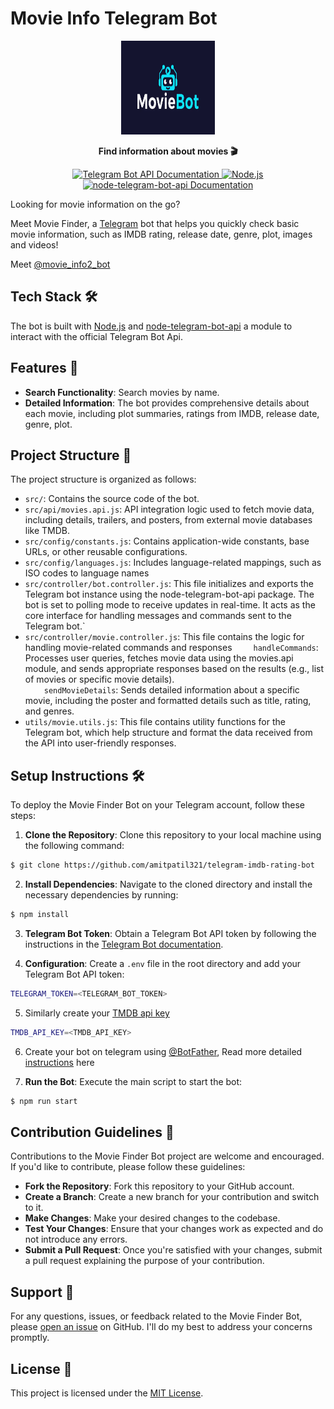 # Movie Info Telegram Bot
<p align="center">
  <img width="150" height="150" src="logo.png">
</p>
<p align="center">
  <strong>Find information about movies 🎬</strong>
</p>

<p align="center">
  <a href="https://core.telegram.org/bots/api" target="_blank">
  <img src="https://img.shields.io/badge/Telegram%20Bot%20API-Documentation-blue?style=flat-square&logo=telegram" alt="Telegram Bot API Documentation">
</a>
  <a href="https://nodejs.org/">
    <img src="https://img.shields.io/badge/Node.js-Latest-green?style=flat-square&logo=node.js" alt="Node.js">
  </a>
  <a href="https://github.com/yagop/node-telegram-bot-api" target="_blank">
  <img src="https://img.shields.io/badge/node--telegram--bot--api-Documentation-blue?style=flat-square&logo=npm" alt="node-telegram-bot-api Documentation">
</a>
</p>

Looking for movie information on the go?

Meet Movie Finder, a [Telegram](https://telegram.org/) bot that helps you quickly check basic movie information, such as IMDB rating, release date, genre, plot, images and videos!

Meet [@movie_info2_bot](http://telegram.me/movie_info2_bot)

## Tech Stack 🛠
The bot is built with [Node.js](https://nodejs.org) and [node-telegram-bot-api](https://github.com/yagop/node-telegram-bot-api) a module to interact with the official Telegram Bot Api.

## Features 🚀
- **Search Functionality**: Search movies by name.
- **Detailed Information**: The bot provides comprehensive details about each movie, including plot summaries, ratings from IMDB, release date, genre, plot.

## Project Structure 📁
The project structure is organized as follows:
- `src/`: Contains the source code of the bot.
- `src/api/movies.api.js`: API integration logic used to fetch movie data, including details, trailers, and posters, from external movie databases like TMDB.
- `src/config/constants.js`: Contains application-wide constants, base URLs, or other reusable configurations.
- `src/config/languages.js`: Includes language-related mappings, such as ISO codes to language names
- `src/controller/bot.controller.js`: This file initializes and exports the Telegram bot instance using the node-telegram-bot-api package. The bot is set to polling mode to receive updates in real-time. It acts as the core interface for handling messages and commands sent to the Telegram bot.`
- `src/controller/movie.controller.js`: This file contains the logic for handling movie-related commands and responses
<span style="margin-left: 30px"> `handleCommands`: Processes user queries, fetches movie data using the movies.api module, and sends appropriate responses based on the results (e.g., list of movies or specific movie details).</span><br />
<span style="margin-left: 30px">`sendMovieDetails`: Sends detailed information about a specific movie, including the poster and formatted details such as title, rating, and genres.</span>
- `utils/movie.utils.js`: This file contains utility functions for the Telegram bot, which help structure and format the data received from the API into user-friendly responses.

## Setup Instructions 🛠️
To deploy the Movie Finder Bot on your Telegram account, follow these steps:

1. **Clone the Repository**: Clone this repository to your local machine using the following command:
```bash
$ git clone https://github.com/amitpatil321/telegram-imdb-rating-bot
```

2. **Install Dependencies**: Navigate to the cloned directory and install the necessary dependencies by running:
```bash
$ npm install
```
3. **Telegram Bot Token**: Obtain a Telegram Bot API token by following the instructions in the [Telegram Bot documentation](https://core.telegram.org/bots#botfather).

4. **Configuration**: Create a `.env` file in the root directory and add your Telegram Bot API token:
```bash
TELEGRAM_TOKEN=<TELEGRAM_BOT_TOKEN>
```

5. Similarly create your [TMDB api key](https://developer.themoviedb.org/docs/getting-started)
```bash
TMDB_API_KEY=<TMDB_API_KEY>
```
6. Create your bot on telegram using [@BotFather](https://t.me/botfather), Read more detailed [instructions](https://core.telegram.org/bots/tutorial) here

7. **Run the Bot**: Execute the main script to start the bot:
```bash
$ npm run start
```


## Contribution Guidelines 🤝
Contributions to the Movie Finder Bot project are welcome and encouraged. If you'd like to contribute, please follow these guidelines:

- **Fork the Repository**: Fork this repository to your GitHub account.
- **Create a Branch**: Create a new branch for your contribution and switch to it.
- **Make Changes**: Make your desired changes to the codebase.
- **Test Your Changes**: Ensure that your changes work as expected and do not introduce any errors.
- **Submit a Pull Request**: Once you're satisfied with your changes, submit a pull request explaining the purpose of your contribution.

## Support 🤔
For any questions, issues, or feedback related to the Movie Finder Bot, please [open an issue](https://github.com/LorenzoLancia/Movie-Finder-bot/issues) on GitHub. I'll do my best to address your concerns promptly.

## License 📝
This project is licensed under the [MIT License](https://github.com/LorenzoLancia/Movie-Finder-bot/blob/main/LICENSE.txt).